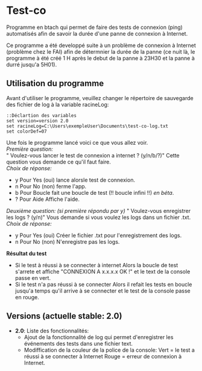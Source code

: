 # Test-co 
Programme en btach qui permet de faire des tests de connexion (ping) automatisés afin de savoir la durée d'une panne de connexion à Internet.

Ce programme a été developpé suite à un problème de connexion à Internet (problème chez le FAI) afin de détermnier la durée de la panne (ce nuit là, le programme à été créé 1 H après le debut de la panne à 23H30 et la panne à durré jusqu'a 5H01).

## Utilisation du programme
Avant d'utiliser le programme, veuillez changer le répertoire de sauvegarde des fichier de log à la variable racineLog:
```batch
::Déclartion des variables
set version=version 2.0
set racineLog=C:\Users\exempleUser\Documents\test-co-log.txt
set colorDef=07
```
Une fois le programme lancé voici ce que vous allez voir.  
*Première question:*  
" Voulez-vous lancer le test de connexion a internet ? (y/n/b/?)" Cette question vous demande ce qu'il faut faire.  
*Choix de réponse:*
- y     Pour Yes (oui) lance alorsle test de connexion.
- n     Pour No (non) ferme l'app.
- b     Pour Boucle  fait une boucle de test (!! boucle infini !!) *en béta*.
- ?     Pour Aide  Affiche l'aide.  

*Deuxième question: (si première répondu par y)*
" Voulez-vous enregistrer les logs ? (y/n)" Vous demande si vous voulez les logs dans un fichier .txt.  
*Choix de réponse:*
- y     Pour Yes (oui) Créer le fichier .txt pour l'enregistrement des logs.
- n     Pour No (non)  N'enregistre pas les logs.

**Résultat du test**
- Si le test à réussi à se connecter à internet Alors la boucle de test s'arrete et affiche "CONNEXION A x.x.x.x OK !" et le text de la console passe en vert.
- Si le test n'a pas réussi à se connecter Alors il refait les tests en boucle jusqu'a temps qu'il arrive à se connecter et le test de la console passe en rouge. 

## Versions (actuelle stable: 2.0)
- __2.0__: Liste des fonctionnalités:
    * Ajout de la fonctionnalité de log qui permet d'enregistrer les événements des tests dans une fichier text.
    * Modiffication de la couleur de la police de la console: Vert = le test a réussi à se connecter à Internet Rouge = erreur de connexion à Internet.
